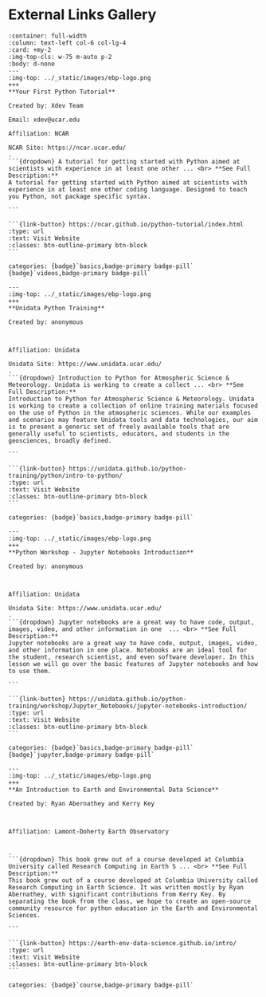 
# External Links Gallery
````{panels}
:container: full-width
:column: text-left col-6 col-lg-4
:card: +my-2
:img-top-cls: w-75 m-auto p-2
:body: d-none
---
:img-top: ../_static/images/ebp-logo.png
+++
**Your First Python Tutorial**

Created by: Xdev Team

Email: xdev@ucar.edu

Affiliation: NCAR

NCAR Site: https://ncar.ucar.edu/
. 
```{dropdown} A tutorial for getting started with Python aimed at scientists with experience in at least one other ... <br> **See Full Description:**
A tutorial for getting started with Python aimed at scientists with experience in at least one other coding language. Designed to teach you Python, not package specific syntax.

```

```{link-button} https://ncar.github.io/python-tutorial/index.html
:type: url
:text: Visit Website
:classes: btn-outline-primary btn-block
```

categories: {badge}`basics,badge-primary badge-pill`
{badge}`videos,badge-primary badge-pill`

---
:img-top: ../_static/images/ebp-logo.png
+++
**Unidata Python Training**

Created by: anonymous



Affiliation: Unidata

Unidata Site: https://www.unidata.ucar.edu/
. 
```{dropdown} Introduction to Python for Atmospheric Science & Meteorology. Unidata is working to create a collect ... <br> **See Full Description:**
Introduction to Python for Atmospheric Science & Meteorology. Unidata is working to create a collection of online training materials focused on the use of Python in the atmospheric sciences. While our examples and scenarios may feature Unidata tools and data technologies, our aim is to present a generic set of freely available tools that are generally useful to scientists, educators, and students in the geosciences, broadly defined.

```

```{link-button} https://unidata.github.io/python-training/python/intro-to-python/
:type: url
:text: Visit Website
:classes: btn-outline-primary btn-block
```

categories: {badge}`basics,badge-primary badge-pill`

---
:img-top: ../_static/images/ebp-logo.png
+++
**Python Workshop - Jupyter Notebooks Introduction**

Created by: anonymous



Affiliation: Unidata

Unidata Site: https://www.unidata.ucar.edu/
. 
```{dropdown} Jupyter notebooks are a great way to have code, output, images, video, and other information in one  ... <br> **See Full Description:**
Jupyter notebooks are a great way to have code, output, images, video, and other information in one place. Notebooks are an ideal tool for the student, research scientist, and even software developer. In this lesson we will go over the basic features of Jupyter notebooks and how to use them.

```

```{link-button} https://unidata.github.io/python-training/workshop/Jupyter_Notebooks/jupyter-notebooks-introduction/
:type: url
:text: Visit Website
:classes: btn-outline-primary btn-block
```

categories: {badge}`basics,badge-primary badge-pill`
{badge}`jupyter,badge-primary badge-pill`

---
:img-top: ../_static/images/ebp-logo.png
+++
**An Introduction to Earth and Environmental Data Science**

Created by: Ryan Abernathey and Kerry Key



Affiliation: Lamont-Doherty Earth Observatory


. 
```{dropdown} This book grew out of a course developed at Columbia University called Research Computing in Earth S ... <br> **See Full Description:**
This book grew out of a course developed at Columbia University called Research Computing in Earth Science. It was written mostly by Ryan Abernathey, with significant contributions from Kerry Key. By separating the book from the class, we hope to create an open-source community resource for python education in the Earth and Environmental Sciences.

```

```{link-button} https://earth-env-data-science.github.io/intro/
:type: url
:text: Visit Website
:classes: btn-outline-primary btn-block
```

categories: {badge}`course,badge-primary badge-pill`

````
